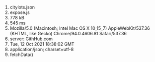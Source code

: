 1. citylots.json
2. expose.js
3. 778 kB
4. 545 ms
5. Mozilla/5.0 (Macintosh; Intel Mac OS X 10_15_7) AppleWebKit/537.36 (KHTML, like Gecko) Chrome/94.0.4606.81 Safari/537.36
6. server: GithHub.com
7. Tue, 12 Oct 2021 18:38:02 GMT
8. application/json; charset=utf-8
9. fetchData()